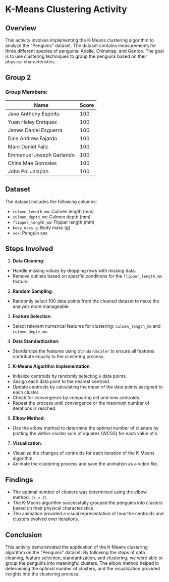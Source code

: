 # K-Means Clustering Activity

## Overview

This activity involves implementing the K-Means clustering algorithm to analyze the "Penguins" dataset. The dataset contains measurements for three different species of penguins: Adelie, Chinstrap, and Gentoo. The goal is to use clustering techniques to group the penguins based on their physical characteristics.

## Group 2

### Group Members:

| Name                        | Score |
|-----------------------------|-------|
| Jave Anthony Espiritu       | 100   |
| Yuan Haley Enriquez         | 100   |
| James Daniel Esguerra       | 100   |
| Dale Andrew Fajardo         | 100   |
| Marc Daniel Falic           | 100   |
| Emmanuel Joseph Garlando    | 100   |
| China Mae Gonzales          | 100   |
| John Pol Jalapan            | 100   |

## Dataset

The dataset includes the following columns:
- `culmen_length_mm`: Culmen length (mm)
- `culmen_depth_mm`: Culmen depth (mm)
- `flipper_length_mm`: Flipper length (mm)
- `body_mass_g`: Body mass (g)
- `sex`: Penguin sex

## Steps Involved

1. **Data Cleaning**: 
  - Handle missing values by dropping rows with missing data.
  - Remove outliers based on specific conditions for the `flipper_length_mm` feature.

2. **Random Sampling**: 
  - Randomly select 100 data points from the cleaned dataset to make the analysis more manageable.

3. **Feature Selection**: 
  - Select relevant numerical features for clustering: `culmen_length_mm` and `culmen_depth_mm`.

4. **Data Standardization**: 
  - Standardize the features using `StandardScaler` to ensure all features contribute equally to the clustering process.

5. **K-Means Algorithm Implementation**:
  - Initialize centroids by randomly selecting `k` data points.
  - Assign each data point to the nearest centroid.
  - Update centroids by calculating the mean of the data points assigned to each cluster.
  - Check for convergence by comparing old and new centroids.
  - Repeat the process until convergence or the maximum number of iterations is reached.

6. **Elbow Method**:
  - Use the elbow method to determine the optimal number of clusters by plotting the within-cluster sum of squares (WCSS) for each value of `k`.

7. **Visualization**:
  - Visualize the changes of centroids for each iteration of the K-Means algorithm.
  - Animate the clustering process and save the animation as a video file.

## Findings

- The optimal number of clusters was determined using the elbow method. `(k = 2)`
- The K-Means algorithm successfully grouped the penguins into clusters based on their physical characteristics.
- The animation provided a visual representation of how the centroids and clusters evolved over iterations.

## Conclusion

This activity demonstrated the application of the K-Means clustering algorithm on the "Penguins" dataset. By following the steps of data cleaning, feature selection, standardization, and clustering, we were able to group the penguins into meaningful clusters. The elbow method helped in determining the optimal number of clusters, and the visualization provided insights into the clustering process.